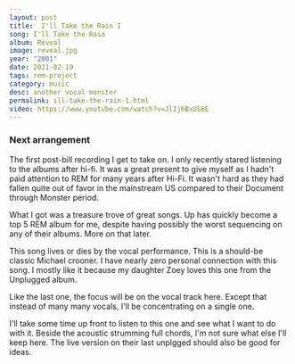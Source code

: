 ```yaml
---
layout: post
title:  I'll Take the Rain I
song: I'll Take the Rain
album: Reveal
image: reveal.jpg
year: "2001"
date: 2021-02-19
tags: rem-project
category: music
desc: another vocal monster
permalink: ill-take-the-rain-1.html
video: https://www.youtube.com/watch?v=JlIj6BxUS6E
---
```


### Next arrangement
The first post-bill recording I get to take on. I only recently stared listening to the albums after hi-fi. It was a great present to give myself as I hadn't paid attention to REM for many years after Hi-Fi.  It wasn't hard as they had fallen quite out of favor in the mainstream US compared to their Document through Monster period.

What I got was a treasure trove of great songs. Up has quickly become a top 5 REM album for me, despite having possibly the worst sequencing on any of their albums. More on that later.

This song lives or dies by the vocal performance. This is a should-be classic Michael crooner. I have nearly zero personal connection with this song. I mostly like it because my daughter Zoey loves this one from the Unplugged album.

Like the last one, the focus will be on the vocal track here. Except that instead of many many vocals, I'll be concentrating on a single one.

I'll take some time up front to listen to this one and see what I want to do with it. Beside the acoustic strumming full chords, I'm not sure what else I'll keep here. The live version on their last unplgged should also be good for ideas.
